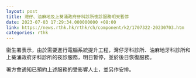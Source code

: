 ```yaml
---
layout: post
title: 灣仔、油麻地及上葵涌政府牙科診所夜診服務明天暫停
date: 2023-07-03 17:29:34.000000000 +08:00
link: https://news.rthk.hk/rthk/ch/component/k2/1707322-20230703.htm
categories: rthk
---
```


衞生署表示，由於需要進行電腦系統提升工程，灣仔牙科診所、油麻地牙科診所和上葵涌政府牙科診所的夜診服務，明日暫停，並於後日恢復服務。

署方會通知已預約上述服務的受影響人士，並另作安排。
